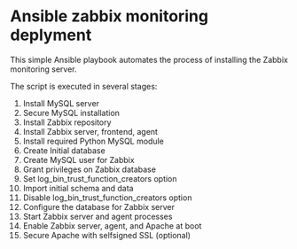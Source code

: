 # Ansible zabbix monitoring deplyment
This simple Ansible playbook automates the process of installing the Zabbix monitoring server.

The script is executed in several stages:

1) Install MySQL server
2) Secure MySQL installation
3) Install Zabbix repository
4) Install Zabbix server, frontend, agent
5) Install required Python MySQL module
6) Create Initial database
7) Create MySQL user for Zabbix
8) Grant privileges on Zabbix database
9) Set log_bin_trust_function_creators option
10) Import initial schema and data
11) Disable log_bin_trust_function_creators option
12) Configure the database for Zabbix server
13) Start Zabbix server and agent processes
14) Enable Zabbix server, agent, and Apache at boot
15) Secure Apache with selfsigned SSL (optional)
